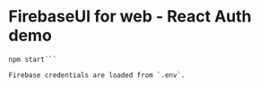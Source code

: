 # FirebaseUI for web - React Auth demo

```npm install
npm start```

Firebase credentials are loaded from `.env`.
